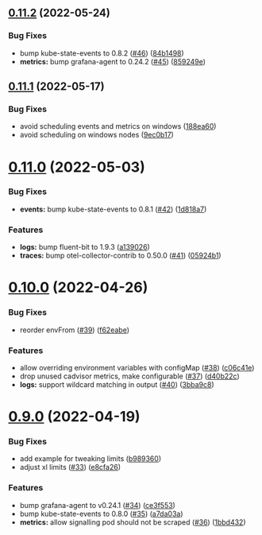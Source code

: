 ## [0.11.2](https://github.com/observeinc/manifests/compare/v0.11.1...v0.11.2) (2022-05-24)


### Bug Fixes

* bump kube-state-events to 0.8.2 ([#46](https://github.com/observeinc/manifests/issues/46)) ([84b1498](https://github.com/observeinc/manifests/commit/84b1498faa63358cade7a827f6401d5a91180d17))
* **metrics:** bump grafana-agent to 0.24.2 ([#45](https://github.com/observeinc/manifests/issues/45)) ([859249e](https://github.com/observeinc/manifests/commit/859249e63d9431aa51ae1840a6d50ecbdcad894e))



## [0.11.1](https://github.com/observeinc/manifests/compare/v0.11.0...v0.11.1) (2022-05-17)


### Bug Fixes

* avoid scheduling events and metrics on windows ([188ea60](https://github.com/observeinc/manifests/commit/188ea6007eb713c37ff7c089fee84a8b468e4a77))
* avoid scheduling on windows nodes ([9ec0b17](https://github.com/observeinc/manifests/commit/9ec0b1790b41b97f61d6c5b0b42eaf899fb4072a))



# [0.11.0](https://github.com/observeinc/manifests/compare/v0.10.0...v0.11.0) (2022-05-03)


### Bug Fixes

* **events:** bump kube-state-events to 0.8.1 ([#42](https://github.com/observeinc/manifests/issues/42)) ([1d818a7](https://github.com/observeinc/manifests/commit/1d818a78a18b45684e8f9e2c9c6a5de5c3afd9f0))


### Features

* **logs:** bump fluent-bit to 1.9.3 ([a139026](https://github.com/observeinc/manifests/commit/a139026451b457ac12bf86eaa2fe66571ec81b4a))
* **traces:** bump otel-collector-contrib to 0.50.0 ([#41](https://github.com/observeinc/manifests/issues/41)) ([05924b1](https://github.com/observeinc/manifests/commit/05924b1b357d11afa2a2650b3cd781410e6c8301))



# [0.10.0](https://github.com/observeinc/manifests/compare/v0.9.0...v0.10.0) (2022-04-26)


### Bug Fixes

* reorder envFrom ([#39](https://github.com/observeinc/manifests/issues/39)) ([f62eabe](https://github.com/observeinc/manifests/commit/f62eabe2e5073ea80a9d702bf40bb974b1271d76))


### Features

* allow overriding environment variables with configMap ([#38](https://github.com/observeinc/manifests/issues/38)) ([c06c41e](https://github.com/observeinc/manifests/commit/c06c41e96fe7ec04ec715a6b612aab1e2ea966b7))
* drop unused cadvisor metrics, make configurable ([#37](https://github.com/observeinc/manifests/issues/37)) ([d40b22c](https://github.com/observeinc/manifests/commit/d40b22cf883549274b69982fe66807f8210c4d13))
* **logs:** support wildcard matching in output ([#40](https://github.com/observeinc/manifests/issues/40)) ([3bba9c8](https://github.com/observeinc/manifests/commit/3bba9c852b83da616eaa4837979c5d3a8732933e))



# [0.9.0](https://github.com/observeinc/manifests/compare/v0.8.1...v0.9.0) (2022-04-19)


### Bug Fixes

* add example for tweaking limits ([b989360](https://github.com/observeinc/manifests/commit/b9893604626d803932bb89218af555000dfed0ab))
* adjust xl limits ([#33](https://github.com/observeinc/manifests/issues/33)) ([e8cfa26](https://github.com/observeinc/manifests/commit/e8cfa263c74dd8b30512c59df1da022fa07c063e))


### Features

* bump grafana-agent to v0.24.1 ([#34](https://github.com/observeinc/manifests/issues/34)) ([ce3f553](https://github.com/observeinc/manifests/commit/ce3f5530c679fc9e8ee4ae306b4baf770768b4ea))
* bump kube-state-events to 0.8.0 ([#35](https://github.com/observeinc/manifests/issues/35)) ([a7da03a](https://github.com/observeinc/manifests/commit/a7da03abdfe73e2e1929dd5e423a257b609e5c2c))
* **metrics:** allow signalling pod should not be scraped ([#36](https://github.com/observeinc/manifests/issues/36)) ([1bbd432](https://github.com/observeinc/manifests/commit/1bbd432a551b2f42cc4cb58fe84c9a1edbe95f63))




